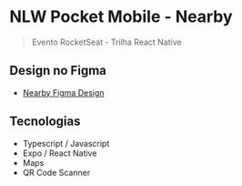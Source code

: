 # NLW Pocket Mobile - Nearby

> Evento RocketSeat - Trilha React Native

## Design no Figma

- [Nearby Figma Design](<https://www.figma.com/design/8HNSINbkbInT5pLSFULPAN/NLW-Pocket-Mobile-%E2%80%A2-Nearby-(Community)-(Copy)?node-id=3-376&node-type=canvas&t=bIFyRhViHvmefVSq-0>)

## Tecnologias

- Typescript / Javascript
- Expo / React Native
- Maps
- QR Code Scanner
